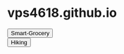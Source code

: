 # vps4618.github.io
<a href="https://vps4618.github.io/smart-grocery"><button>Smart-Grocery</button></a>
<br>
<a href="https://vps4618.github.io/hiking"><button>Hiking</button></a>
